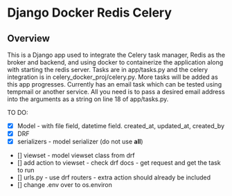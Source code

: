# Django Docker Redis Celery

## Overview

This is a Django app used to integrate the Celery task manager, Redis as the broker and backend, and using docker to containerize the application along with starting the redis server. Tasks are in app/tasks.py and the celery integration is in celery_docker_proj/celery.py. More tasks will be added as this app progresses. Currently has an email task which can be tested using tempmail or another service. All you need is to pass a desired email address into the arguments as a string on line 18 of app/tasks.py.

TO DO:
- [X] Model - with file field, datetime field. created_at, updated_at, created_by
- [X] DRF
- [X] serializers - model serializer (do not use __all__)
- [] viewset - model viewset class from drf 
- [] add action to viewset - check drf docs - get request and get the task to run
- [] urls.py - use drf routers - extra action should already be included
- [] change .env over to os.environ
